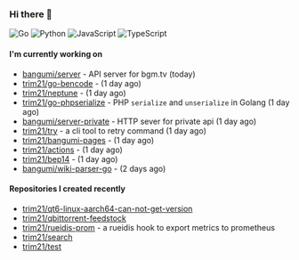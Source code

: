 ### Hi there 👋

![Go](https://img.shields.io/badge/go-%2300ADD8.svg?style=for-the-badge&logo=go&logoColor=white)
![Python](https://img.shields.io/badge/python-3670A0?style=for-the-badge&logo=python&logoColor=ffdd54)
![JavaScript](https://img.shields.io/badge/javascript-%23323330.svg?style=for-the-badge&logo=javascript&logoColor=%23F7DF1E)
![TypeScript](https://img.shields.io/badge/typescript-%23007ACC.svg?style=for-the-badge&logo=typescript&logoColor=white)

#### I'm currently working on

- [bangumi/server](https://github.com/bangumi/server) - API server for bgm.tv (today)
- [trim21/go-bencode](https://github.com/trim21/go-bencode) -  (1 day ago)
- [trim21/neptune](https://github.com/trim21/neptune) -  (1 day ago)
- [trim21/go-phpserialize](https://github.com/trim21/go-phpserialize) - PHP `serialize` and `unserialize` in Golang (1 day ago)
- [bangumi/server-private](https://github.com/bangumi/server-private) - HTTP sever for private api (1 day ago)
- [trim21/try](https://github.com/trim21/try) - a cli tool to retry command (1 day ago)
- [trim21/bangumi-pages](https://github.com/trim21/bangumi-pages) -  (1 day ago)
- [trim21/actions](https://github.com/trim21/actions) -  (1 day ago)
- [trim21/bep14](https://github.com/trim21/bep14) -  (1 day ago)
- [bangumi/wiki-parser-go](https://github.com/bangumi/wiki-parser-go) -  (2 days ago)

#### Repositories I created recently

- [trim21/qt6-linux-aarch64-can-not-get-version](https://github.com/trim21/qt6-linux-aarch64-can-not-get-version)
- [trim21/qbittorrent-feedstock](https://github.com/trim21/qbittorrent-feedstock)
- [trim21/rueidis-prom](https://github.com/trim21/rueidis-prom) - a rueidis hook to export metrics to prometheus
- [trim21/search](https://github.com/trim21/search)
- [trim21/test](https://github.com/trim21/test)

